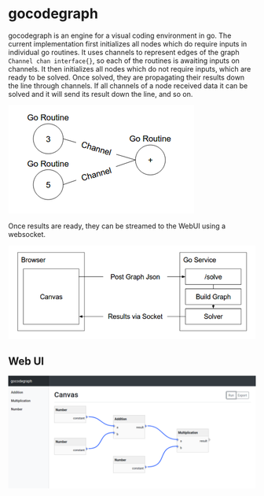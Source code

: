# gocodegraph

gocodegraph is an engine for a visual coding environment in go.
The current implementation first initializes all nodes which do require inputs in individual go routines. It uses channels to represent edges of the graph ```Channel chan interface{}```, so each of the routines is awaiting inputs on channels. It then initializes all nodes which do not require inputs, which are ready to be solved. Once solved, they are propagating their results down the line through channels. If all channels of a node received data it can be solved and it will send its result down the line, and so on.

![graph](https://github.com/moethu/gocodegraph/raw/master/images/graph.png)

Once results are ready, they can be streamed to the WebUI using a websocket.

![socket](https://github.com/moethu/gocodegraph/raw/master/images/arc.png)

## Web UI

![webui](https://github.com/moethu/gocodegraph/raw/master/images/screenshot.png)
